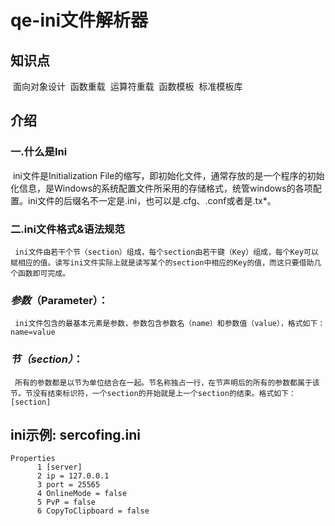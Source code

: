 # qe-ini文件解析器

## 知识点
   ​ 面向对象设计
   ​ 函数重载
   ​ 运算符重载
   ​ 函数模板
   ​ 标准模板库
## 介绍  
   ### 一.什么是Ini
   ​ ini文件是Initialization File的缩写，即初始化文件，通常存放的是一个程序的初始化信息，是Windows的系统配置文件所采用的存储格式，统管windows的各项配置。ini文件的后缀名不一定是.ini，也可以是.cfg、.conf或者是.tx*。
  
   ### 二.ini文件格式&语法规范
    ​ ini文件由若干个节（section）组成，每个section由若干键（Key）组成，每个Key可以赋相应的值。读写ini文件实际上就是读写某个的section中相应的Key的值，而这只要借助几个函数即可完成。

   ### ***参数***（Parameter）：
    ​ ini文件包含的最基本元素是参数，参数包含参数名（name）和参数值（value），格式如下：name=value

   ### ***节（section）***：
    ​ 所有的参数都是以节为单位结合在一起。节名称独占一行，在节声明后的所有的参数都属于该节。节没有结束标识符，一个section的开始就是上一个section的结束。格式如下：[section]
## ini示例: sercofing.ini
    Properties
          1 [server]
          2 ip = 127.0.0.1
          3 port = 25565
          4 OnlineMode = false
          5 PvP = false
          6 CopyToClipboard = false
    
   

